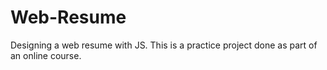 # Web-Resume
Designing a web resume with JS.
This is a practice project done as part of an online course.
